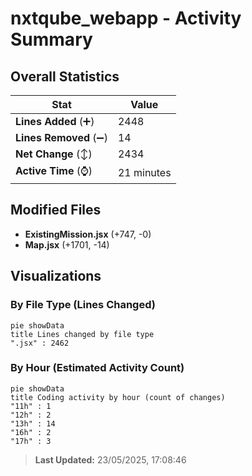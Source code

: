 # nxtqube_webapp - Activity Summary 

## Overall Statistics

| Stat                   | Value                                                             |
| ---------------------- | ----------------------------------------------------------------- |
| **Lines Added** (➕)   | 2448                                          |
| **Lines Removed** (➖) | 14                                        |
| **Net Change** (↕)    | 2434                |
| **Active Time** (⌚)   | 21 minutes |


## Modified Files
- **ExistingMission.jsx** (+747, -0)
- **Map.jsx** (+1701, -14)

## Visualizations

### By File Type (Lines Changed)

```mermaid
pie showData
title Lines changed by file type
".jsx" : 2462
```

### By Hour (Estimated Activity Count)

```mermaid
pie showData
title Coding activity by hour (count of changes)
"11h" : 1
"12h" : 2
"13h" : 14
"16h" : 2
"17h" : 3
```


> **Last Updated:** 23/05/2025, 17:08:46